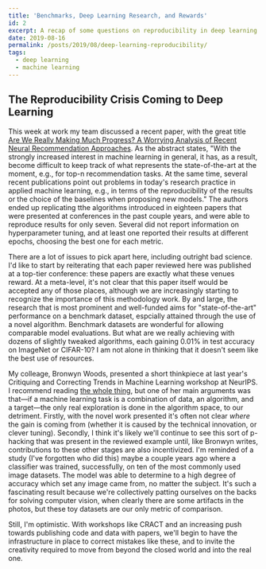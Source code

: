 ```yaml
---
title: 'Benchmarks, Deep Learning Research, and Rewards'
id: 2
excerpt: A recap of some questions on reproducibility in deep learning.
date: 2019-08-16
permalink: /posts/2019/08/deep-learning-reproducibility/
tags:
  - deep learning
  - machine learning
---
```


## The Reproducibility Crisis Coming to Deep Learning

This week at work my team discussed a recent paper, with the great title [Are We Really Making Much Progress? A Worrying Analysis of Recent Neural Recommendation Approaches](https://arxiv.org/abs/1907.06902). As the abstract states, "With the strongly increased interest in machine learning in general, it has, as a result, become difficult to keep track of what represents the state-of-the-art at the moment, e.g., for top-n recommendation tasks. At the same time, several recent publications point out problems in today's research practice in applied machine learning, e.g., in terms of the reproducibility of the results or the choice of the baselines when proposing new models." The authors ended up replicating tthe algorithms introduced in eighteen papers that were presented at conferences in the past couple years, and were able to reproduce results for only seven. Several did not report information on hyperparameter tuning, and at least one reported their results at different epochs, choosing the best one for each metric.

There are a lot of issues to pick apart here, including outright bad science. I'd like to start by reiterating that each paper reviewed here was published at a top-tier conference: these papers are exactly what these venues reward. At a meta-level, it's not clear that this paper itself would be accepted any of those places, although we are increasingly starting to recognize the importance of this methodology work. By and large, the research that is most prominent and well-funded aims for "state-of-the-art" performance on a benchmark dataset, espcially attained through the use of a novel algorithm. Benchmark datasets are wonderful for allowing comparable model evaluations. But what are we really achieving with dozens of slightly tweaked algorithms, each gaining 0.01% in test accuracy on ImageNet or CIFAR-10? I am not alone in thinking that it doesn't seem like the best use of resources.

My colleage, Bronwyn Woods, presented a short thinkpiece at last year's Critiquing and Correcting Trends in Machine Learning workshop at NeurIPS. I recommend reading [the whole thing](https://arxiv.org/abs/1812.01495), but one of her main arguments was that—if a machine learning task is a combination of data, an algorithm, and a target—the only real exploration is done in the algorithm space, to our detriment. Firstly, with the novel work presented it's often not clear _where_ the gain is coming from (whether it is caused by the technical innovation, or clever tuning). Secondly, I think it's likely we'll continue to see this sort of p-hacking that was present in the reviewed example until, like Bronwyn writes, contributions to these other stages are also incentivized. I'm reminded of a study (I've forgotten who did this) maybe a couple years ago where a classifier was trained, successfully, on ten of the most commonly used image datasets. The model was able to determine to a high degree of accuracy which set any image came from, no matter the subject. It's such a fascinating result because we're collectively patting ourselves on the backs for solving computer vision, when clearly there are some artifacts in the photos, but these toy datasets are our only metric of comparison.

Still, I'm optimistic. With workshops like CRACT and an increasing push towards publishing code and data with papers, we'll begin to have the infrastructure in place to correct mistakes like these, and to invite the creativity required to move from beyond the closed world and into the real one.

